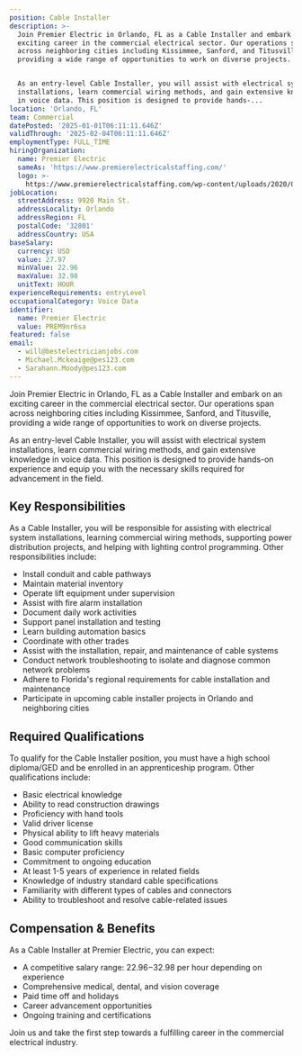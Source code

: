 ```yaml
---
position: Cable Installer
description: >-
  Join Premier Electric in Orlando, FL as a Cable Installer and embark on an
  exciting career in the commercial electrical sector. Our operations span
  across neighboring cities including Kissimmee, Sanford, and Titusville,
  providing a wide range of opportunities to work on diverse projects. 


  As an entry-level Cable Installer, you will assist with electrical system
  installations, learn commercial wiring methods, and gain extensive knowledge
  in voice data. This position is designed to provide hands-...
location: 'Orlando, FL'
team: Commercial
datePosted: '2025-01-01T06:11:11.646Z'
validThrough: '2025-02-04T06:11:11.646Z'
employmentType: FULL_TIME
hiringOrganization:
  name: Premier Electric
  sameAs: 'https://www.premierelectricalstaffing.com/'
  logo: >-
    https://www.premierelectricalstaffing.com/wp-content/uploads/2020/05/Premier-Electrical-Staffing-logo.png
jobLocation:
  streetAddress: 9920 Main St.
  addressLocality: Orlando
  addressRegion: FL
  postalCode: '32801'
  addressCountry: USA
baseSalary:
  currency: USD
  value: 27.97
  minValue: 22.96
  maxValue: 32.98
  unitText: HOUR
experienceRequirements: entryLevel
occupationalCategory: Voice Data
identifier:
  name: Premier Electric
  value: PREM9nr6sa
featured: false
email:
  - will@bestelectricianjobs.com
  - Michael.Mckeaige@pes123.com
  - Sarahann.Moody@pes123.com
---
```




Join Premier Electric in Orlando, FL as a Cable Installer and embark on an exciting career in the commercial electrical sector. Our operations span across neighboring cities including Kissimmee, Sanford, and Titusville, providing a wide range of opportunities to work on diverse projects. 

As an entry-level Cable Installer, you will assist with electrical system installations, learn commercial wiring methods, and gain extensive knowledge in voice data. This position is designed to provide hands-on experience and equip you with the necessary skills required for advancement in the field. 

## Key Responsibilities
As a Cable Installer, you will be responsible for assisting with electrical system installations, learning commercial wiring methods, supporting power distribution projects, and helping with lighting control programming. Other responsibilities include:

- Install conduit and cable pathways
- Maintain material inventory
- Operate lift equipment under supervision
- Assist with fire alarm installation
- Document daily work activities
- Support panel installation and testing
- Learn building automation basics
- Coordinate with other trades
- Assist with the installation, repair, and maintenance of cable systems
- Conduct network troubleshooting to isolate and diagnose common network problems
- Adhere to Florida's regional requirements for cable installation and maintenance
- Participate in upcoming cable installer projects in Orlando and neighboring cities

## Required Qualifications
To qualify for the Cable Installer position, you must have a high school diploma/GED and be enrolled in an apprenticeship program. Other qualifications include:

- Basic electrical knowledge
- Ability to read construction drawings
- Proficiency with hand tools
- Valid driver license
- Physical ability to lift heavy materials
- Good communication skills
- Basic computer proficiency
- Commitment to ongoing education
- At least 1-5 years of experience in related fields
- Knowledge of industry standard cable specifications
- Familiarity with different types of cables and connectors
- Ability to troubleshoot and resolve cable-related issues

## Compensation & Benefits
As a Cable Installer at Premier Electric, you can expect:

- A competitive salary range: $22.96-$32.98 per hour depending on experience
- Comprehensive medical, dental, and vision coverage
- Paid time off and holidays
- Career advancement opportunities
- Ongoing training and certifications

Join us and take the first step towards a fulfilling career in the commercial electrical industry.
